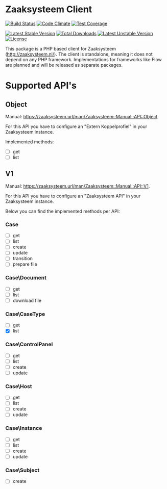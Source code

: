 # Zaaksysteem Client

[![Build Status](https://travis-ci.org/SimplyAdmire/Zaaksysteem.svg)](https://travis-ci.org/SimplyAdmire/Zaaksysteem)
[![Code Climate](https://codeclimate.com/github/SimplyAdmire/Zaaksysteem/badges/gpa.svg)](https://codeclimate.com/github/SimplyAdmire/Zaaksysteem)
[![Test Coverage](https://codeclimate.com/github/SimplyAdmire/Zaaksysteem/badges/coverage.svg)](https://codeclimate.com/github/SimplyAdmire/Zaaksysteem/coverage)

[![Latest Stable Version](https://poser.pugx.org/simplyadmire/zaaksysteem/v/stable)](https://packagist.org/packages/simplyadmire/zaaksysteem)
[![Total Downloads](https://poser.pugx.org/simplyadmire/zaaksysteem/downloads)](https://packagist.org/packages/simplyadmire/zaaksysteem)
[![Latest Unstable Version](https://poser.pugx.org/simplyadmire/zaaksysteem/v/unstable)](https://packagist.org/packages/simplyadmire/zaaksysteem)
[![License](https://poser.pugx.org/simplyadmire/zaaksysteem/license)](https://packagist.org/packages/simplyadmire/zaaksysteem)

This package is a PHP based client for Zaaksysteem (http://zaaksysteem.nl/). The client is standalone, meaning it does
not depend on any PHP framework. Implementations for frameworks like Flow are planned and will be released as separate
packages.

# Supported API's

## Object

Manual: https://zaaksysteem.url/man/Zaaksysteem::Manual::API::Object.

For this API you have to configure an "Extern Koppelprofiel" in your Zaaksysteem instance.

Implemented methods:

- [ ] get
- [ ] list

## V1

Manual: https://zaaksysteem.url/man/Zaaksysteem::Manual::API::V1.

For this API you have to configure an "Zaaksysteem API" in your Zaaksysteem instance.

Below you can find the implemented methods per API:

### Case

- [ ] get
- [ ] list
- [ ] create
- [ ] update
- [ ] transition
- [ ] prepare file

### Case\Document

- [ ] get
- [ ] list
- [ ] download file

### Case\CaseType
 
- [ ] get
- [x] list

### Case\ControlPanel

- [ ] get
- [ ] list
- [ ] create
- [ ] update

### Case\Host

- [ ] get
- [ ] list
- [ ] create
- [ ] update

### Case\Instance

- [ ] get
- [ ] list
- [ ] create
- [ ] update

### Case\Subject

- [ ] create
